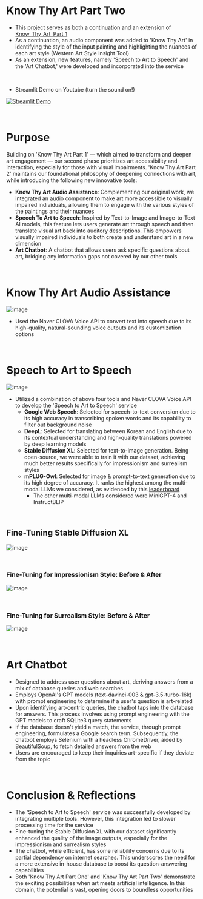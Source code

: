 # Know Thy Art Part Two
- This project serves as both a continuation and an extension of [Know_Thy_Art_Part_1](https://github.com/ryan-hk-koo/know_thy_art_part_1)  
- As a continuation, an audio component was added to 'Know Thy Art' in identifying the style of the input painting and highlighting the nuances of each art style (Western Art Style Insight Tool)
- As an extension, new features, namely 'Speech to Art to Speech' and the 'Art Chatbot,' were developed and incorporated into the service 

<br>

- Streamlit Demo on Youtube (turn the sound on!)

[![Streamlit Demo](https://img.youtube.com/vi/CgBtw9AcVYY/0.jpg)](https://youtu.be/CgBtw9AcVYY)

<br>

# Purpose
Building on 'Know Thy Art Part 1' — which aimed to transform and deepen art engagement — our second phase prioritizes art accessibility and interaction, especially for those with visual impairments. 'Know Thy Art Part 2' maintains our foundational philosophy of deepening connections with art, while introducing the following new innovative tools: 

- **Know Thy Art Audio Assistance**: Complementing our original work, we integrated an audio component to make art more accessible to visually impaired individuals, allowing them to engage with the various styles of the paintings and their nuances 
- **Speech To Art to Speech**: Inspired by Text-to-Image and Image-to-Text AI models, this feature lets users generate art through speech and then translate visual art back into auditory descriptions. This empowers visually impaired individuals to both create and understand art in a new dimension
- **Art Chatbot**: A chatbot that allows users ask specific questions about art, bridging any information gaps not covered by our other tools

<br>

# Know Thy Art Audio Assistance
![image](https://github.com/ryan-hk-koo/know_thy_art_part_2/assets/143580734/97a2b0ee-5ed9-45ab-b117-6ca19b8318f6)
- Used the Naver CLOVA Voice API to convert text into speech due to its high-quality, natural-sounding voice outputs and its customization options

<br>

# Speech to Art to Speech
![image](https://github.com/ryan-hk-koo/know_thy_art_part_2/assets/143580734/2c7a6d5f-60ac-41e4-8fea-1b8cc1f42e94)
- Utilized a combination of above four tools and Naver CLOVA Voice API to develop the 'Speech to Art to Speech' service
  - **Google Web Speech**: Selected for speech-to-text conversion due to its high accuracy in transcribing spoken words and its capability to filter out background noise
  - **DeepL**: Selected for translating between Korean and English due to its contextual understanding and high-quality translations powered by deep learning models
  - **Stable Diffusion XL**: Selected for text-to-image generation. Being open-source, we were able to train it with our dataset, achieving much better results specifically for impressionism and surrealism styles
  - **mPLUG-Owl**: Selected for image & prompt-to-text generation due to its high degree of accuracy. It ranks the highest among the multi-modal LLMs we considered, as evidenced by this [leaderboard](https://opencompass.org.cn/leaderboard-multimodal)
    - The other multi-modal LLMs considered were MiniGPT-4 and InstructBLIP

<br>

## Fine-Tuning Stable Diffusion XL

![image](https://github.com/ryan-hk-koo/know_thy_art_part_2/assets/143580734/b87ab8b5-b5ff-446c-90ff-a3ff7f5dfb44)

<br>

### Fine-Tuning for Impressionism Style: Before & After 
![image](https://github.com/ryan-hk-koo/know_thy_art_part_2/assets/143580734/a5960fdf-150d-4536-8007-52098ac06e3c)


<br>

### Fine-Tuning for Surrealism Style: Before & After
![image](https://github.com/ryan-hk-koo/know_thy_art_part_2/assets/143580734/b0192dc7-0bd0-4a3e-9075-343175376481)


<br>

# Art Chatbot
- Designed to address user questions about art, deriving answers from a mix of database queries and web searches
- Employs OpenAI's GPT models (text-davinci-003 & gpt-3.5-turbo-16k) with prompt engineering to determine if a user's question is art-related
- Upon identifying art-centric queries, the chatbot taps into the database for answers. This process involves using prompt engineering with the GPT models to craft SQLite3 query statements
- If the database doesn't yield a match, the service, through prompt engineering, formulates a Google search term. Subsequently, the chatbot employs Selenium with a headless ChromeDriver, aided by BeautifulSoup, to fetch detailed answers from the web
- Users are encouraged to keep their inquiries art-specific if they deviate from the topic

<br>

# Conclusion & Reflections
- The 'Speech to Art to Speech' service was successfully developed by integrating multiple tools. However, this integration led to slower processing time for the service
- Fine-tuning the Stable Diffusion XL with our dataset significantly enhanced the quality of the image outputs, especially for the impressionism and surrealism styles
- The chatbot, while efficient, has some reliability concerns due to its partial dependency on internet searches. This underscores the need for a more extensive in-house database to boost its question-answering capabilities
- Both 'Know Thy Art Part One' and 'Know Thy Art Part Two' demonstrate the exciting possibilities when art meets artificial intelligence. In this domain, the potential is vast, opening doors to boundless opportunities


